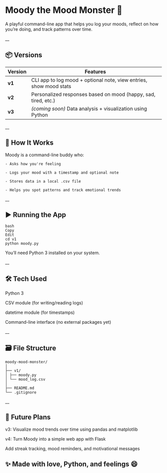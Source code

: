 # Moody the Mood Monster 💚
A playful command-line app that helps you log your moods, reflect on how you’re doing, and track patterns over time.

__

## 📦 Versions
| Version | Features |
|---------|----------|
| **v1**  | CLI app to log mood + optional note, view entries, show mood stats |
| **v2**  | Personalized responses based on mood (happy, sad, tired, etc.) |
| **v3**  | *(coming soon)* Data analysis + visualization using Python |


__

## 🧠 How It Works
Moody is a command-line buddy who:

```
- Asks how you're feeling

- Logs your mood with a timestamp and optional note

- Stores data in a local .csv file

- Helps you spot patterns and track emotional trends
```

__

## ▶️ Running the App
```
bash
Copy
Edit
cd v1
python moody.py
```
You’ll need Python 3 installed on your system.


__

## 🛠 Tech Used
Python 3

CSV module (for writing/reading logs)

datetime module (for timestamps)

Command-line interface (no external packages yet)

__

## 🗃 File Structure
``` plaintext
moody-mood-monster/
│
├── v1/
│ ├── moody.py
│ └── mood_log.csv
│
├── README.md
└── .gitignore
```

__

## 🌱 Future Plans
v3: Visualize mood trends over time using pandas and matplotlib

v4: Turn Moody into a simple web app with Flask

Add streak tracking, mood reminders, and motivational messages

## ✨ Made with love, Python, and feelings 😄


